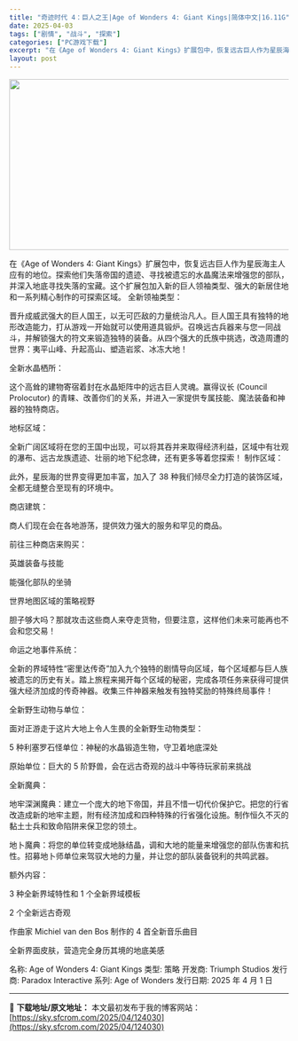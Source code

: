 ```yaml
---
title: "奇迹时代 4：巨人之王|Age of Wonders 4: Giant Kings|简体中文|16.11G"
date: 2025-04-03
tags: ["剧情", "战斗", "探索"]
categories: ["PC游戏下载"]
excerpt: "在《Age of Wonders 4: Giant Kings》扩展包中，恢复远古巨人作为星辰海主人应有的地位。探索他们失落帝国的遗迹、寻找被遗忘的水晶魔法来增强您的部队，并深入地底寻找失落的宝藏。这个扩展包加入新的巨人领袖类型、强大的新居住地和一系列精心制作的可探索区域。 全新领袖类型： 晋升成威&hellip;"
layout: post
---
```


<img class="aligncenter size-full wp-image-124031" src="https://sky.sfcrom.com/wp-content/uploads/2025/04/2025040306514257.webp" alt="" width="660" height="308" />

在《Age of Wonders 4: Giant Kings》扩展包中，恢复远古巨人作为星辰海主人应有的地位。探索他们失落帝国的遗迹、寻找被遗忘的水晶魔法来增强您的部队，并深入地底寻找失落的宝藏。这个扩展包加入新的巨人领袖类型、强大的新居住地和一系列精心制作的可探索区域。
全新领袖类型：

晋升成威武强大的巨人国王，以无可匹敌的力量统治凡人。巨人国王具有独特的地形改造能力，打从游戏一开始就可以使用道具锻炉。召唤远古兵器来与您一同战斗，并解锁强大的符文来锻造独特的装备。从四个强大的氏族中挑选，改造周遭的世界：夷平山峰、升起高山、塑造岩浆、冰冻大地！

全新水晶栖所：

这个高耸的建物寄宿着封在水晶矩阵中的远古巨人灵魂。赢得议长 (Council Prolocutor) 的青睐、改善你们的关系，并进入一家提供专属技能、魔法装备和神器的独特商店。

地标区域：

全新广阔区域将在您的王国中出现，可以将其吞并来取得经济利益，区域中有壮观的瀑布、远古龙族遗迹、壮丽的地下纪念碑，还有更多等着您探索！
制作区域：

此外，星辰海的世界变得更加丰富，加入了 38 种我们倾尽全力打造的装饰区域，全都无缝整合至现有的环境中。

商店建筑：

商人们现在会在各地游荡，提供效力强大的服务和罕见的商品。

前往三种商店来购买：

英雄装备与技能

能强化部队的坐骑

世界地图区域的策略视野

胆子够大吗？那就攻击这些商人来夺走货物，但要注意，这样他们未来可能再也不会和您交易！

命运之地事件系统：

全新的界域特性“密里达传奇”加入九个独特的剧情导向区域，每个区域都与巨人族被遗忘的历史有关。踏上旅程来揭开每个区域的秘密，完成各项任务来获得可提供强大经济加成的传奇神器。收集三件神器来触发有独特奖励的特殊终局事件！

全新野生动物与单位：

面对正游走于这片大地上令人生畏的全新野生动物类型：

5 种利塞罗石怪单位：神秘的水晶锻造生物，守卫着地底深处

原始单位：巨大的 5 阶野兽，会在远古奇观的战斗中等待玩家前来挑战

全新魔典：

地牢深渊魔典：建立一个庞大的地下帝国，并且不惜一切代价保护它。把您的行省改造成新的地牢主题，附有经济加成和四种特殊的行省强化设施。制作恒久不灭的黏土士兵和致命陷阱来保卫您的领土。

地卜魔典：将您的单位转变成地脉结晶，调和大地的能量来增强您的部队伤害和抗性。招募地卜师单位来驾驭大地的力量，并让您的部队装备锐利的共鸣武器。

额外内容：

3 种全新界域特性和 1 个全新界域模板

2 个全新远古奇观

作曲家 Michiel van den Bos 制作的 4 首全新音乐曲目

全新界面皮肤，营造完全身历其境的地底美感

名称: Age of Wonders 4: Giant Kings
类型: 策略
开发商: Triumph Studios
发行商: Paradox Interactive
系列: Age of Wonders
发行日期: 2025 年 4 月 1 日

---
📖 **下载地址/原文地址：** 本文最初发布于我的博客网站：[https://sky.sfcrom.com/2025/04/124030](https://sky.sfcrom.com/2025/04/124030)
